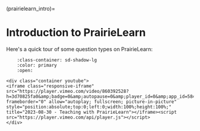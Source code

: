 (prairielearn_intro)=
# Introduction to PrairieLearn

Here's a quick tour of some question types on PrairieLearn:

```{dropdown} Teaching with PrairieLearn
    :class-container: sd-shadow-lg
    :color: primary
    :open:

<div class="container youtube">
<iframe class="responsive-iframe" src="https://player.vimeo.com/video/860392528?h=3d70825fa0&amp;badge=0&amp;autopause=0&amp;player_id=0&amp;app_id=58479" frameborder="0" allow="autoplay; fullscreen; picture-in-picture" style="position:absolute;top:0;left:0;width:100%;height:100%;" title="2023-08-30 - Teaching with PrairieLearn"></iframe><script src="https://player.vimeo.com/api/player.js"></script>
</div>
```